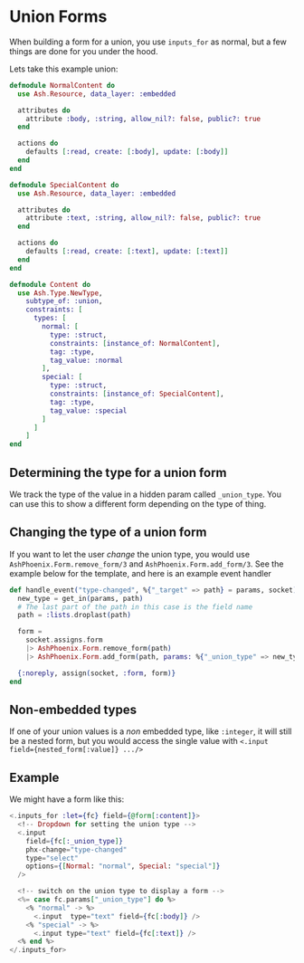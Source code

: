 <!--
SPDX-FileCopyrightText: 2020 Zach Daniel

SPDX-License-Identifier: MIT
-->

# Union Forms

When building a form for a union, you use `inputs_for` as normal, but a few things are done for you under the hood.

Lets take this example union:

```elixir
defmodule NormalContent do
  use Ash.Resource, data_layer: :embedded

  attributes do
    attribute :body, :string, allow_nil?: false, public?: true
  end

  actions do
    defaults [:read, create: [:body], update: [:body]]
  end
end

defmodule SpecialContent do
  use Ash.Resource, data_layer: :embedded

  attributes do
    attribute :text, :string, allow_nil?: false, public?: true
  end

  actions do
    defaults [:read, create: [:text], update: [:text]]
  end
end

defmodule Content do
  use Ash.Type.NewType,
    subtype_of: :union,
    constraints: [
      types: [
        normal: [
          type: :struct,
          constraints: [instance_of: NormalContent],
          tag: :type,
          tag_value: :normal
        ],
        special: [
          type: :struct,
          constraints: [instance_of: SpecialContent],
          tag: :type,
          tag_value: :special
        ]
      ]
    ]
end
```

## Determining the type for a union form

We track the type of the value in a hidden param called `_union_type`. You can use this to show a different form depending on the type of thing.

## Changing the type of a union form

If you want to let the user _change_ the union type, you would use `AshPhoenix.Form.remove_form/3` and `AshPhoenix.Form.add_form/3`. See the example below for the template, and here is an example event handler

```elixir
def handle_event("type-changed", %{"_target" => path} = params, socket) do
  new_type = get_in(params, path)
  # The last part of the path in this case is the field name
  path = :lists.droplast(path)

  form =
    socket.assigns.form
    |> AshPhoenix.Form.remove_form(path)
    |> AshPhoenix.Form.add_form(path, params: %{"_union_type" => new_type})

  {:noreply, assign(socket, :form, form)}
end
```

## Non-embedded types

If one of your union values is a _non_ embedded type, like `:integer`, it will still be a nested form, but you would access the single value with `<.input field={nested_form[:value]} .../>`

## Example

We might have a form like this:

```heex
<.inputs_for :let={fc} field={@form[:content]}>
  <!-- Dropdown for setting the union type -->
  <.input
    field={fc[:_union_type]}
    phx-change="type-changed"
    type="select"
    options={[Normal: "normal", Special: "special"]}
  />

  <!-- switch on the union type to display a form -->
  <%= case fc.params["_union_type"] do %>
    <% "normal" -> %>
      <.input  type="text" field={fc[:body]} />
    <% "special" -> %>
      <.input type="text" field={fc[:text]} />
  <% end %>
</.inputs_for>
```
